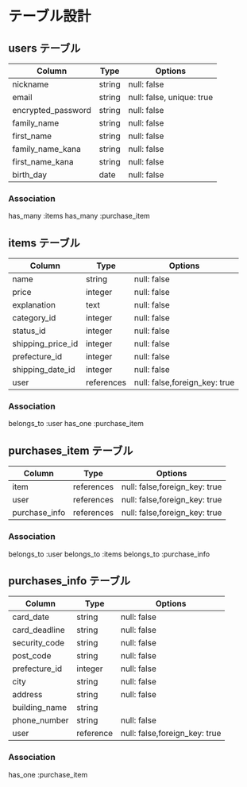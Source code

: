 # テーブル設計

## users テーブル
| Column             | Type   | Options                   |
| ------------------ | ------ | ------------------------- |
| nickname           | string | null: false               |
| email              | string | null: false, unique: true |
| encrypted_password | string | null: false               |
| family_name        | string | null: false               |
| first_name         | string | null: false               |
| family_name_kana   | string | null: false               |
| first_name_kana    | string | null: false               |
| birth_day          | date   | null: false               |

### Association
has_many :items 
has_many :purchase_item


## items テーブル
| Column             | Type       | Options                       |
| ------------------ | ---------- | ----------------------------- |
| name               | string     | null: false                   |
| price              | integer    | null: false                   |
| explanation        | text       | null: false                   |
| category_id        | integer    | null: false                   |
| status_id          | integer    | null: false                   |
| shipping_price_id  | integer    | null: false                   |
| prefecture_id      | integer    | null: false                   |
| shipping_date_id   | integer    | null: false                   |
| user               | references | null: false,foreign_key: true |

### Association
belongs_to :user
has_one :purchase_item


## purchases_item テーブル
| Column             | Type       | Options                       |
| ------------------ | -----------| ----------------------------- |
| item               | references | null: false,foreign_key: true |
| user               | references | null: false,foreign_key: true |
| purchase_info      | references | null: false,foreign_key: true |

### Association
belongs_to :user
belongs_to :items
belongs_to :purchase_info


## purchases_info テーブル
| Column             | Type      | Options                       |
| ------------------ | --------- | ----------------------------- |
| card_date          | string    | null: false                   |
| card_deadline      | string    | null: false                   |
| security_code      | string    | null: false                   |
| post_code          | string    | null: false                   |
| prefecture_id      | integer   | null: false                   |
| city               | string    | null: false                   |
| address            | string    | null: false                   |
| building_name      | string    |                               |
| phone_number       | string    | null: false                   |
| user               | reference | null: false,foreign_key: true |

### Association
has_one :purchase_item